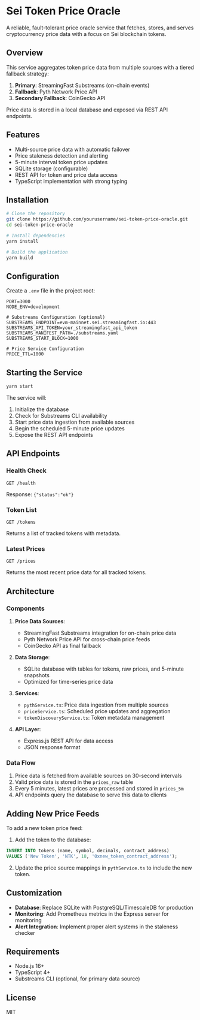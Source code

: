 # Sei Token Price Oracle

A reliable, fault-tolerant price oracle service that fetches, stores, and serves cryptocurrency price data with a focus on Sei blockchain tokens.

## Overview

This service aggregates token price data from multiple sources with a tiered fallback strategy:
1. **Primary**: StreamingFast Substreams (on-chain events)
2. **Fallback**: Pyth Network Price API
3. **Secondary Fallback**: CoinGecko API

Price data is stored in a local database and exposed via REST API endpoints.

## Features

- Multi-source price data with automatic failover
- Price staleness detection and alerting
- 5-minute interval token price updates
- SQLite storage (configurable)
- REST API for token and price data access
- TypeScript implementation with strong typing

## Installation

```bash
# Clone the repository
git clone https://github.com/yourusername/sei-token-price-oracle.git
cd sei-token-price-oracle

# Install dependencies
yarn install

# Build the application
yarn build
```

## Configuration

Create a `.env` file in the project root:

```
PORT=3000
NODE_ENV=development

# Substreams Configuration (optional)
SUBSTREAMS_ENDPOINT=evm-mainnet.sei.streamingfast.io:443
SUBSTREAMS_API_TOKEN=your_streamingfast_api_token
SUBSTREAMS_MANIFEST_PATH=./substreams.yaml
SUBSTREAMS_START_BLOCK=1000

# Price Service Configuration
PRICE_TTL=1800
```

## Starting the Service

```bash
yarn start
```

The service will:
1. Initialize the database
2. Check for Substreams CLI availability
3. Start price data ingestion from available sources
4. Begin the scheduled 5-minute price updates
5. Expose the REST API endpoints

## API Endpoints

### Health Check
```
GET /health
```
Response: `{"status":"ok"}`

### Token List
```
GET /tokens
```
Returns a list of tracked tokens with metadata.

### Latest Prices
```
GET /prices
```
Returns the most recent price data for all tracked tokens.

## Architecture

### Components

1. **Price Data Sources**:
   - StreamingFast Substreams integration for on-chain price data
   - Pyth Network Price API for cross-chain price feeds
   - CoinGecko API as final fallback

2. **Data Storage**:
   - SQLite database with tables for tokens, raw prices, and 5-minute snapshots
   - Optimized for time-series price data

3. **Services**:
   - `pythService.ts`: Price data ingestion from multiple sources
   - `priceService.ts`: Scheduled price updates and aggregation
   - `tokenDiscoveryService.ts`: Token metadata management

4. **API Layer**:
   - Express.js REST API for data access
   - JSON response format

### Data Flow

1. Price data is fetched from available sources on 30-second intervals
2. Valid price data is stored in the `prices_raw` table
3. Every 5 minutes, latest prices are processed and stored in `prices_5m`
4. API endpoints query the database to serve this data to clients

## Adding New Price Feeds

To add a new token price feed:

1. Add the token to the database:
```sql
INSERT INTO tokens (name, symbol, decimals, contract_address)
VALUES ('New Token', 'NTK', 18, '0xnew_token_contract_address');
```

2. Update the price source mappings in `pythService.ts` to include the new token.

## Customization

- **Database**: Replace SQLite with PostgreSQL/TimescaleDB for production
- **Monitoring**: Add Prometheus metrics in the Express server for monitoring
- **Alert Integration**: Implement proper alert systems in the staleness checker

## Requirements

- Node.js 16+
- TypeScript 4+
- Substreams CLI (optional, for primary data source)

## License

MIT